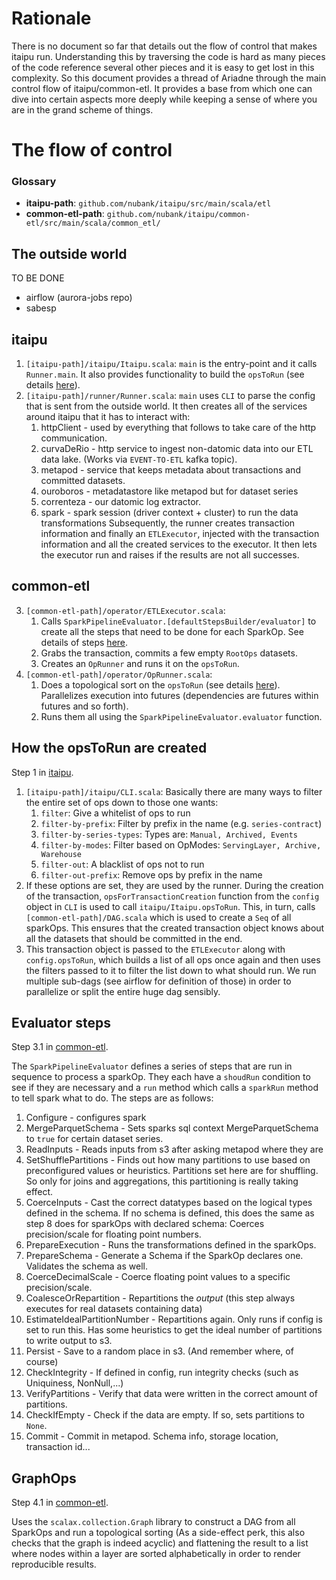 # Rationale

There is no document so far that details out the flow of control that makes
itaipu run. Understanding this by traversing the code is hard as many pieces of
the code reference several other pieces and it is easy to get lost in this
complexity. So this document provides a thread of Ariadne through the main
control flow of itaipu/common-etl. It provides a base from which one can dive
into certain aspects more deeply while keeping a sense of where you are in the
grand scheme of things.

# The flow of control

### Glossary

* **itaipu-path**: `github.com/nubank/itaipu/src/main/scala/etl`
* **common-etl-path**: `github.com/nubank/itaipu/common-etl/src/main/scala/common_etl/`

## The outside world

TO BE DONE

* airflow (aurora-jobs repo)
* sabesp

## itaipu

1. `[itaipu-path]/itaipu/Itaipu.scala`: `main` is the entry-point and it calls
   `Runner.main`. It also provides functionality to build the `opsToRun` (see
   details [here](#how-the-opsToRun-are-created)).
2. `[itaipu-path]/runner/Runner.scala`: `main` uses `CLI` to parse the config
   that is sent from the outside world. It then creates all of the services
   around itaipu that it has to interact with:
   1. httpClient - used by everything that follows to take care of the http
      communication.
   2. curvaDeRio - http service to ingest non-datomic data into our ETL data
      lake. (Works via `EVENT-TO-ETL` kafka topic).
   3. metapod - service that keeps metadata about transactions and committed
      datasets.
   4. ouroboros - metadatastore like metapod but for dataset series
   5. correnteza - our datomic log extractor.
   6. spark - spark session (driver context + cluster) to run the data
      transformations
   Subsequently, the runner creates transaction information and finally an
   `ETLExecutor`, injected with the transaction information and all the created
   services to the executor. It then lets the executor run and raises if the
   results are not all successes.

## common-etl

3. `[common-etl-path]/operator/ETLExecutor.scala`:
   1. Calls `SparkPipelineEvaluator.[defaultStepsBuilder/evaluator]` to create
      all the steps that need to be done for each SparkOp. See details of steps
      [here](#evaluator-steps).
   2. Grabs the transaction, commits a few empty `RootOps` datasets.
   3. Creates an `OpRunner` and runs it on the `opsToRun`.
4. `[common-etl-path]/operator/OpRunner.scala`:
   1. Does a topological sort on the `opsToRun` (see details
      [here](#graphops)). Parallelizes execution into futures (dependencies are
      futures within futures and so forth).
   2. Runs them all using the `SparkPipelineEvaluator.evaluator` function.

## How the opsToRun are created

Step 1 in [itaipu](#itaipu).

1. `[itaipu-path]/itaipu/CLI.scala`: Basically there are many ways to filter
   the entire set of ops down to those one wants:
   1. `filter`: Give a whitelist of ops to run
   2. `filter-by-prefix`: Filter by prefix in the name (e.g. `series-contract`)
   3. `filter-by-series-types`: Types are: `Manual, Archived, Events`
   4. `filter-by-modes`: Filter based on OpModes: `ServingLayer, Archive,
      Warehouse`
   5. `filter-out`: A blacklist of ops not to run
   6. `filter-out-prefix`: Remove ops by prefix in the name
2. If these options are set, they are used by the runner. During the creation
   of the transaction, `opsForTransactionCreation` function from the `config`
   object in `CLI` is used to call `itaipu/Itaipu.opsToRun`. This, in turn,
   calls `[common-etl-path]/DAG.scala` which is used to create a `Seq` of all
   sparkOps. This ensures that the created transaction object knows about all
   the datasets that should be committed in the end.
3. This transaction object is passed to the `ETLExecutor` along with
   `config.opsToRun`, which builds a list of all ops once again and then uses
   the filters passed to it to filter the list down to what should run. We run
   multiple sub-dags (see airflow for definition of those) in order to
   parallelize or split the entire huge dag sensibly.

## Evaluator steps

Step 3.1 in [common-etl](#common-etl).

The `SparkPipelineEvaluator` defines a series of steps that are run in sequence
to process a sparkOp. They each have a `shoudRun` condition to see if they are
necessary and a `run` method which calls a `sparkRun` method to tell spark what
to do. The steps are as follows:

01. Configure - configures spark
02. MergeParquetSchema - Sets sparks sql context MergeParquetSchema to `true`
    for certain dataset series.
03. ReadInputs - Reads inputs from s3 after asking metapod where they are
04. SetShufflePartitions - Finds out how many partitions to use based on
    preconfigured values or heuristics. Partitions set here are for shuffling.
    So only for joins and aggregations, this partitioning is really taking
    effect.
05. CoerceInputs - Cast the correct datatypes based on the logical types
    defined in the schema. If no schema is defined, this does the same as step
    8 does for sparkOps with declared schema: Coerces precision/scale for
    floating point numbers.
06. PrepareExecution - Runs the transformations defined in the sparkOps.
07. PrepareSchema - Generate a Schema if the SparkOp declares one. Validates
    the schema as well.
08. CoerceDecimalScale - Coerce floating point values to a specific
    precision/scale.
09. CoalesceOrRepartition - Repartitions the _output_ (this step always
    executes for real datasets containing data)
10. EstimateIdealPartitionNumber - Repartitions again. Only runs if config is
    set to run this. Has some heuristics to get the ideal number of partitions
    to write output to s3.
11. Persist - Save to a random place in s3. (And remember where, of course)
12. CheckIntegrity - If defined in config, run integrity checks (such as
    Uniquiness, NonNull,...)
13. VerifyPartitions - Verify that data were written in the correct amount of
    partitions.
14. CheckIfEmpty - Check if the data are empty. If so, sets partitions to
    `None`.
15. Commit - Commit in metapod. Schema info, storage location, transaction
    id...

## GraphOps

Step 4.1 in [common-etl](#common-etl).

Uses the `scalax.collection.Graph` library to construct a DAG from all SparkOps
and run a topological sorting (As a side-effect perk, this also checks that the
graph is indeed acyclic) and flattening the result to a list where nodes within
a layer are sorted alphabetically in order to render reproducible results.
